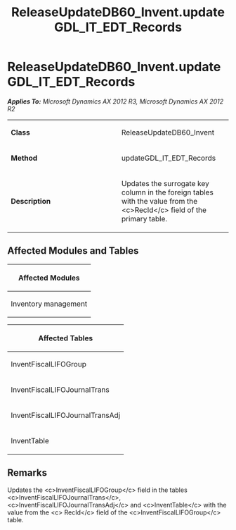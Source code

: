 ﻿---
title: ReleaseUpdateDB60_Invent.updateGDL_IT_EDT_Records
TOCTitle: ReleaseUpdateDB60_Invent.updateGDL_IT_EDT_Records
ms:assetid: 7462d63d-dee5-48b1-5c0b-cbb79617f851
ms:mtpsurl: https://msdn.microsoft.com/en-us/library/JJ719275(v=AX.60)
ms:contentKeyID: 49709067
ms.date: 05/18/2015
mtps_version: v=AX.60
---

# ReleaseUpdateDB60\_Invent.updateGDL\_IT\_EDT\_Records 


_**Applies To:** Microsoft Dynamics AX 2012 R3, Microsoft Dynamics AX 2012 R2_

<table>
<colgroup>
<col style="width: 50%" />
<col style="width: 50%" />
</colgroup>
<tbody>
<tr class="odd">
<td><p><strong>Class</strong></p></td>
<td><p>ReleaseUpdateDB60_Invent</p></td>
</tr>
<tr class="even">
<td><p><strong>Method</strong></p></td>
<td><p>updateGDL_IT_EDT_Records</p></td>
</tr>
<tr class="odd">
<td><p><strong>Description</strong></p></td>
<td><p>Updates the surrogate key column in the foreign tables with the value from the &lt;c&gt;RecId&lt;/c&gt; field of the primary table.</p></td>
</tr>
</tbody>
</table>


## Affected Modules and Tables

<table>
<colgroup>
<col style="width: 100%" />
</colgroup>
<thead>
<tr class="header">
<th><p>Affected Modules</p></th>
</tr>
</thead>
<tbody>
<tr class="odd">
<td><p>Inventory management</p></td>
</tr>
</tbody>
</table>


<table>
<colgroup>
<col style="width: 100%" />
</colgroup>
<thead>
<tr class="header">
<th><p>Affected Tables</p></th>
</tr>
</thead>
<tbody>
<tr class="odd">
<td><p>InventFiscalLIFOGroup</p></td>
</tr>
<tr class="even">
<td><p>InventFiscalLIFOJournalTrans</p></td>
</tr>
<tr class="odd">
<td><p>InventFiscalLIFOJournalTransAdj</p></td>
</tr>
<tr class="even">
<td><p>InventTable</p></td>
</tr>
</tbody>
</table>


## Remarks

Updates the \<c\>InventFiscalLIFOGroup\</c\> field in the tables \<c\>InventFiscalLIFOJournalTrans\</c\>, \<c\>InventFiscalLIFOJournalTransAdj\</c\> and \<c\>InventTable\</c\> with the value from the \<c\> RecId\</c\> field of the \<c\>InventFiscalLIFOGroup\</c\> table.

  


